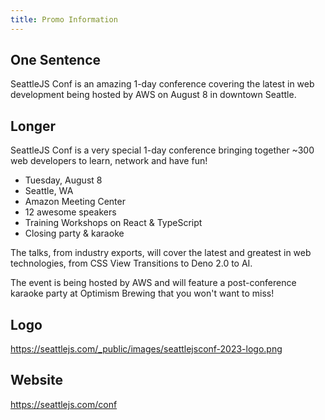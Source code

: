```yaml
---
title: Promo Information
---
```


## One Sentence

SeattleJS Conf is an amazing 1-day conference covering the latest in web development being hosted by AWS on August 8 in downtown Seattle.

## Longer

SeattleJS Conf is a very special 1-day conference bringing together ~300 web developers to learn, network and have fun!

- Tuesday, August 8
- Seattle, WA
- Amazon Meeting Center
- 12 awesome speakers
- Training Workshops on React & TypeScript
- Closing party & karaoke

The talks, from industry exports, will cover the latest and greatest in web technologies, from CSS View Transitions to Deno 2.0 to AI.

The event is being hosted by AWS and will feature a post-conference karaoke party at Optimism Brewing that you won't want to miss!

## Logo 

https://seattlejs.com/_public/images/seattlejsconf-2023-logo.png

## Website

https://seattlejs.com/conf
